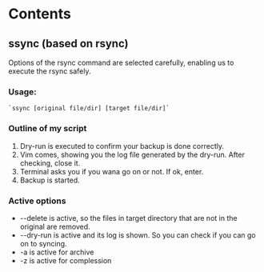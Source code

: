 # Contents

## ssync (based on rsync)
Options of the rsync command are selected carefully, enabling us to execute the rsync safely.

### Usage:
    `ssync [original file/dir] [target file/dir]`

### Outline of my script
1. Dry-run is executed to confirm your backup is done correctly.
2. Vim comes, showing you the log file generated by the dry-run. After checking, close it.
3. Terminal asks you if you wana go on or not. If ok, enter.
4. Backup is started.

### Active options
- --delete is active, so the files in target directory that are not in the original are removed.
- --dry-run is active and its log is shown. So you can check if you can go on to syncing.
- -a is active for archive
- -z is active for complession
